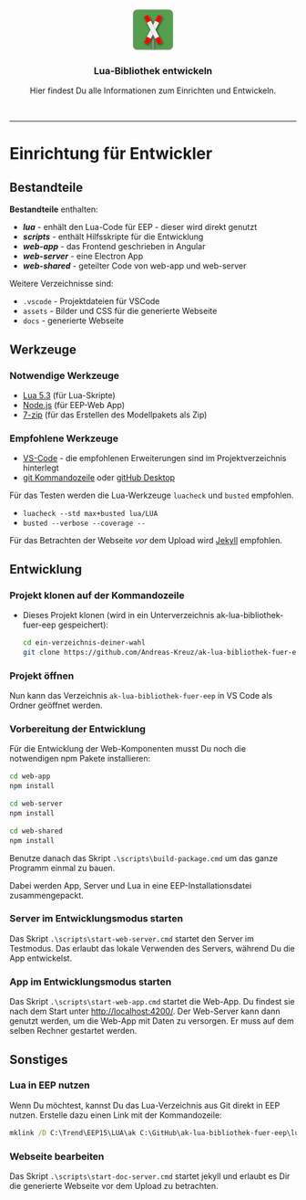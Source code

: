 <p align="center">
  <a href="http://andreas-kreuz.github.io/ak-lua-bibliothek-fuer-eep">
    <img src="../assets/img/eep-web-logo-shadow-72.png" alt="" width=72 height=72>
  </a>
  <h3 align="center">Lua-Bibliothek entwickeln</h3>
  <p align="center">
    Hier findest Du alle Informationen zum Einrichten und Entwickeln.
  </p>
<br>
<hr>

# Einrichtung für Entwickler

## Bestandteile

**Bestandteile** enthalten:

- **_lua_** - enhält den Lua-Code für EEP - dieser wird direkt genutzt
- **_scripts_** - enthält Hilfsskripte für die Entwicklung
- **_web-app_** - das Frontend geschrieben in Angular
- **_web-server_** - eine Electron App
- **_web-shared_** - geteilter Code von web-app und web-server

Weitere Verzeichnisse sind:
- `.vscode` - Projektdateien für VSCode
- `assets` - Bilder und CSS für die generierte Webseite
- `docs` - generierte Webseite

## Werkzeuge

### Notwendige Werkzeuge

- [Lua 5.3](http://luabinaries.sourceforge.net/download.html) (für Lua-Skripte)
- [Node.js](https://nodejs.org/en/) (für EEP-Web App)
- [7-zip](https://www.7-zip.org/) (für das Erstellen des Modellpakets als Zip)

### Empfohlene Werkzeuge

- [VS-Code](https://code.visualstudio.com/) - die empfohlenen Erweiterungen sind im Projektverzeichnis hinterlegt
- [git Kommandozeile](https://git-scm.com/downloads) oder [gitHub Desktop](https://desktop.github.com/)

Für das Testen werden die Lua-Werkzeuge `luacheck` und `busted` empfohlen.

- `luacheck --std max+busted lua/LUA`
- `busted --verbose --coverage --`

Für das Betrachten der Webseite _vor_ dem Upload wird [Jekyll](https://jekyllrb.com/docs/installation/windows/) empfohlen. 

## Entwicklung

### Projekt klonen auf der Kommandozeile

- Dieses Projekt klonen (wird in ein Unterverzeichnis ak-lua-bibliothek-fuer-eep gespeichert):

  ```bash
  cd ein-verzeichnis-deiner-wahl
  git clone https://github.com/Andreas-Kreuz/ak-lua-bibliothek-fuer-eep.git
  ```

### Projekt öffnen

Nun kann das Verzeichnis `ak-lua-bibliothek-fuer-eep` in VS Code als Ordner geöffnet werden.

### Vorbereitung der Entwicklung

Für die Entwicklung der Web-Komponenten musst Du noch die notwendigen npm Pakete installieren:

```bash
cd web-app
npm install
```

```bash
cd web-server
npm install
```

```bash
cd web-shared
npm install
```

Benutze danach das Skript `.\scripts\build-package.cmd` um das ganze Programm einmal zu bauen.

Dabei werden App, Server und Lua in eine EEP-Installationsdatei zusammengepackt.

### Server im Entwicklungsmodus starten

Das Skript `.\scripts\start-web-server.cmd` startet den Server im Testmodus. Das erlaubt das lokale Verwenden des Servers, während Du die App entwickelst.

### App im Entwicklungsmodus starten

Das Skript `.\scripts\start-web-app.cmd` startet die Web-App. Du findest sie nach dem Start unter <http://localhost:4200/>. Der Web-Server kann dann genutzt werden, um die Web-App mit Daten zu versorgen. Er muss auf dem selben Rechner gestartet werden.

## Sonstiges

### Lua in EEP nutzen

Wenn Du möchtest, kannst Du das Lua-Verzeichnis aus Git direkt in EEP nutzen. Erstelle dazu einen Link mit der Kommandozeile:

```cmd
mklink /D C:\Trend\EEP15\LUA\ak C:\GitHub\ak-lua-bibliothek-fuer-eep\lua\LUA\ak
```

### Webseite bearbeiten

Das Skript `.\scripts\start-doc-server.cmd` startet jekyll und erlaubt es Dir die generierte Webseite vor dem Upload zu betrachten.
